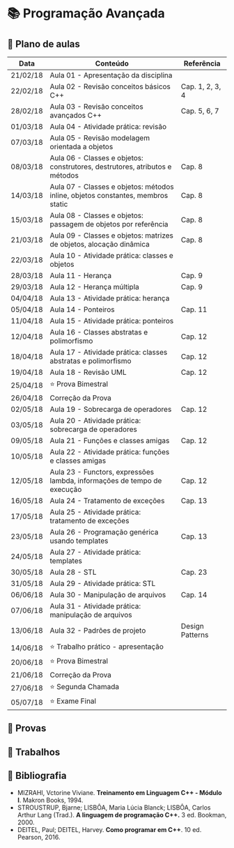 # :books: Programação Avançada

## :closed_book: Plano de aulas

| **Data** | **Conteúdo**                                                                     | **Referência**  |
|----------|----------------------------------------------------------------------------------|-----------------|
| 21/02/18 | Aula 01 - Apresentação da disciplina                                             |                 |
| 22/02/18 | Aula 02 - Revisão conceitos básicos C++                                          | Cap. 1, 2, 3, 4 |
| 28/02/18 | Aula 03 - Revisão conceitos avançados C++                                        | Cap. 5, 6, 7    |
| 01/03/18 | Aula 04 - Atividade prática: revisão                                             |                 |
| 07/03/18 | Aula 05 - Revisão modelagem orientada a objetos                                  |                 |
| 08/03/18 | Aula 06 - Classes e objetos: construtores, destrutores, atributos e métodos      | Cap. 8          |
| 14/03/18 | Aula 07 - Classes e objetos: métodos inline, objetos constantes, membros static  | Cap. 8          |
| 15/03/18 | Aula 08 - Classes e objetos: passagem de objetos por referência                  | Cap. 8          |
| 21/03/18 | Aula 09 - Classes e objetos: matrizes de objetos, alocação dinâmica              | Cap. 8          |
| 22/03/18 | Aula 10 - Atividade prática: classes e objetos                                   |                 |
| 28/03/18 | Aula 11 - Herança                                                                | Cap. 9          |
| 29/03/18 | Aula 12 - Herança múltipla                                                       | Cap. 9          |
| 04/04/18 | Aula 13 - Atividade prática: herança                                             |                 |
| 05/04/18 | Aula 14 - Ponteiros                                                              | Cap. 11         |
| 11/04/18 | Aula 15 - Atividade prática: ponteiros                                           |                 |
| 12/04/18 | Aula 16 - Classes abstratas e polimorfismo                                       | Cap. 12         |
| 18/04/18 | Aula 17 - Atividade prática: classes abstratas e polimorfismo                    | Cap. 12         |
| 19/04/18 | Aula 18 - Revisão UML                                                            | Cap. 12         |
| 25/04/18 | :star: Prova Bimestral                                                           |                 |
| 26/04/18 | Correção da Prova                                                                |                 |
| 02/05/18 | Aula 19 - Sobrecarga de operadores                                               | Cap. 12         |
| 03/05/18 | Aula 20 - Atividade prática: sobrecarga de operadores                            |                 |
| 09/05/18 | Aula 21 - Funções e classes amigas                                               | Cap. 12         |
| 10/05/18 | Aula 22 - Atividade prática: funções e classes amigas                            |                 |
| 12/05/18 | Aula 23 - Functors, expressões lambda, informações de tempo de execução          | Cap. 12         |
| 16/05/18 | Aula 24 - Tratamento de exceções                                                 | Cap. 13         |
| 17/05/18 | Aula 25 - Atividade prática: tratamento de exceções                              |                 |
| 23/05/18 | Aula 26 - Programação genérica usando templates                                  | Cap. 13         |
| 24/05/18 | Aula 27 - Atividade prática: templates                                           |                 |
| 30/05/18 | Aula 28 - STL                                                                    | Cap. 23         |
| 31/05/18 | Aula 29 - Atividade prática: STL                                                 |                 |
| 06/06/18 | Aula 30 - Manipulação de arquivos                                                | Cap. 14         |
| 07/06/18 | Aula 31 - Atividade prática: manipulação de arquivos                             |                 |
| 13/06/18 | Aula 32 - Padrões de projeto                                                     | Design Patterns |
| 14/06/18 | :star: Trabalho prático - apresentação                                           |                 |
| 20/06/18 | :star: Prova Bimestral                                                           |                 |
| 21/06/18 | Correção da Prova                                                                |                 |
| 27/06/18 | :star: Segunda Chamada                                                           |                 |
| 05/07/18 | :star: Exame Final                                                               |                 |

## :green_book: Provas

## :blue_book: Trabalhos

<!--
- Classes e objetos
- Herança
- Ponteiros
- Classes abstratas e polimorfismo
-->

## :orange_book: Bibliografia

- MIZRAHI, Vctorine Viviane. **Treinamento em Linguagem C++ - Módulo I**. Makron Books, 1994. 
- STROUSTRUP, Bjarne; LISBÔA, Maria Lúcia Blanck; LISBÔA, Carlos Arthur Lang (Trad.). **A linguagem de programação C++.** 3 ed. Bookman, 2000. 
- DEITEL, Paul; DEITEL, Harvey. **Como programar em C++**. 10 ed. Pearson, 2016.

